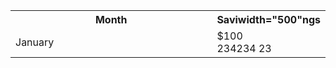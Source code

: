<table>
  <tr>
    <th width="500">Month</th>
    <th>Saviwidth="500"ngs</th>
  </tr>
  <tr>
    <td>January</td>
    <td>$100
    <br/>234234
    23</td>
  </tr>
</table>
